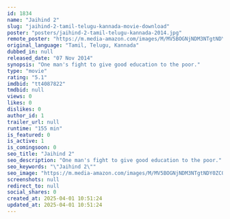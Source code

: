 ```yaml
---
id: 1834
name: "Jaihind 2"
slug: "jaihind-2-tamil-telugu-kannada-movie-download"
poster: "posters/jaihind-2-tamil-telugu-kannada-2014.jpg"
remote_poster: "https://m.media-amazon.com/images/M/MV5BOGNjNDM3NTgtNDY0ZC00ZDQwLThlYTMtNjNjY2M0NmEwNjU2XkEyXkFqcGc@._V1_SX300.jpg"
original_language: "Tamil, Telugu, Kannada"
dubbed_in: null
released_date: "07 Nov 2014"
synopsis: "One man's fight to give good education to the poor."
type: "movie"
rating: "5.1"
imdbid: "tt4087822"
tmdbid: null
views: 0
likes: 0
dislikes: 0
author_id: 1
trailer_url: null
runtime: "155 min"
is_featured: 0
is_active: 1
is_comingsoon: 0
seo_title: "Jaihind 2"
seo_description: "One man's fight to give good education to the poor."
seo_keywords: "\"Jaihind 2\""
seo_image: "https://m.media-amazon.com/images/M/MV5BOGNjNDM3NTgtNDY0ZC00ZDQwLThlYTMtNjNjY2M0NmEwNjU2XkEyXkFqcGc@._V1_SX300.jpg"
screenshots: null
redirect_to: null
social_shares: 0
created_at: 2025-04-01 10:51:24
updated_at: 2025-04-01 10:51:24
---
```


